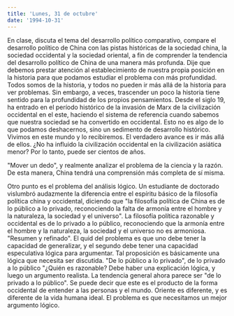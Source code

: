 ```yaml
---
title: 'Lunes, 31 de octubre'
date: '1994-10-31'
---
```


En clase, discuta el tema del desarrollo político comparativo, compare el desarrollo político de China con las pistas históricas de la sociedad china, la sociedad occidental y la sociedad oriental, a fin de comprender la tendencia del desarrollo político de China de una manera más profunda. Dije que debemos prestar atención al establecimiento de nuestra propia posición en la historia para que podamos estudiar el problema con más profundidad. Todos somos de la historia, y todos no pueden ir más allá de la historia para ver problemas. Sin embargo, a veces, trascender un poco la historia tiene sentido para la profundidad de los propios pensamientos. Desde el siglo 19, ha entrado en el período histórico de la invasión de Marx de la civilización occidental en el este, haciendo el sistema de referencia cuando sabemos que nuestra sociedad se ha convertido en occidental. Esto no es algo de lo que podamos deshacernos, sino un sedimento de desarrollo histórico. Vivimos en este mundo y lo recibiremos. El verdadero avance es ir más allá de ellos. ¿No ha influido la civilización occidental en la civilización asiática menor? Por lo tanto, puede ser cientos de años.

"Mover un dedo", y realmente analizar el problema de la ciencia y la razón. De esta manera, China tendrá una comprensión más completa de sí misma.

Otro punto es el problema del análisis lógico. Un estudiante de doctorado vislumbró audazmente la diferencia entre el espíritu básico de la filosofía política china y occidental, diciendo que "la filosofía política de China es de lo público a lo privado, reconociendo la falta de armonía entre el hombre y la naturaleza, la sociedad y el universo". La filosofía política razonable y occidental es de lo privado a lo público, reconociendo que la armonía entre el hombre y la naturaleza, la sociedad y el universo no es armoniosa. "Resumen y refinado". El quid del problema es que uno debe tener la capacidad de generalizar, y el segundo debe tener una capacidad especulativa lógica para argumentar. Tal proposición es básicamente una lógica que necesita ser discutida. "De lo público a lo privado", de lo privado a lo público "¿Quién es razonable? Debe haber una explicación lógica, y luego un argumento realista. La tendencia general ahora parece ser "de lo privado a lo público". Se puede decir que este es el producto de la forma occidental de entender a las personas y el mundo. Oriente es diferente, y es diferente de la vida humana ideal. El problema es que necesitamos un mejor argumento lógico.
